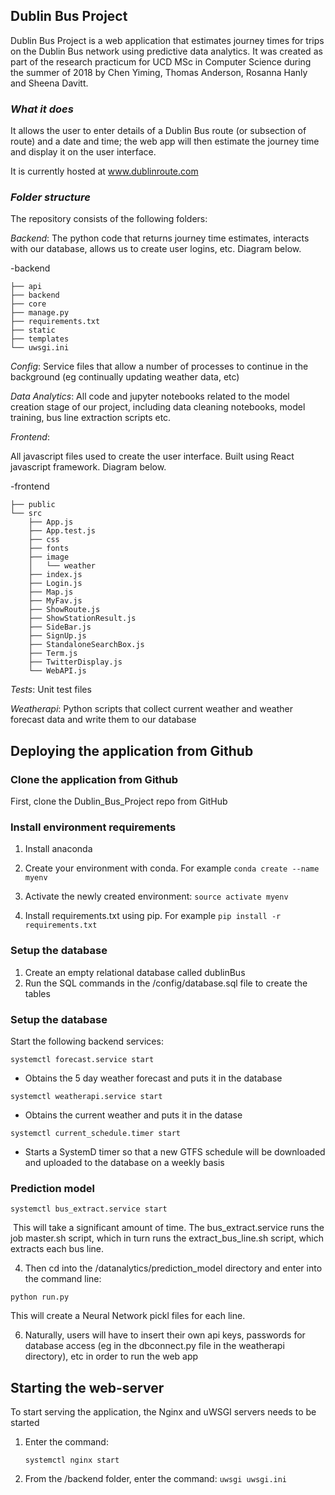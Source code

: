 ## Dublin Bus Project 

Dublin Bus Project is a web application that estimates journey times for trips on the Dublin Bus network using predictive data analytics. It was created as part of the research practicum for UCD MSc in Computer Science during the summer of 2018 by Chen Yiming, Thomas Anderson, Rosanna Hanly and Sheena Davitt.

### *What it does*

It allows the user to enter details of a Dublin Bus route (or subsection of route) and a date and time; the web app will then estimate the journey time and display it on the user interface. 

It is currently hosted at www.dublinroute.com

### *Folder structure*

The repository consists of the following folders:

*Backend*: The python code that returns journey time estimates, interacts with our database, allows us to create user logins, etc. Diagram below.

-backend

```
├── api
├── backend
├── core
├── manage.py
├── requirements.txt
├── static
├── templates
└── uwsgi.ini
```





*Config*: Service files that allow a number of processes to continue in the background (eg continually updating weather data, etc)

*Data Analytics*: All code and jupyter notebooks related to the model creation stage of our project, including data cleaning notebooks, model training, bus line extraction scripts etc.

*Frontend*: 

All javascript files used to create the user interface. Built using React javascript framework. Diagram below.

-frontend

```
├── public
└── src
    ├── App.js
    ├── App.test.js
    ├── css
    ├── fonts
    ├── image
    │   └── weather
    ├── index.js
    ├── Login.js
    ├── Map.js
    ├── MyFav.js
    ├── ShowRoute.js
    ├── ShowStationResult.js
    ├── SideBar.js
    ├── SignUp.js
    ├── StandaloneSearchBox.js
    ├── Term.js
    ├── TwitterDisplay.js
    └── WebAPI.js

```



*Tests*: Unit test files

*Weatherapi*: Python scripts that collect current weather and weather forecast data and write them to our database



## Deploying the application from Github

### Clone the application from Github

First, clone the Dublin_Bus_Project repo from GitHub

### Install environment requirements

1. Install anaconda

2. Create your environment with conda. For example `conda create --name myenv`

3. Activate the newly created environment: `source activate myenv`

4. Install requirements.txt using pip. For example `pip install -r requirements.txt`

### Setup the database

1. Create an empty relational database called dublinBus
2. Run the SQL commands in the /config/database.sql file to create the tables

### Setup the database

Start the following backend services:

`systemctl forecast.service start`
- Obtains the 5 day weather forecast and puts it in the database

`systemctl weatherapi.service start`
- Obtains the current weather and puts it in the datase

`systemctl current_schedule.timer start`
- Starts a SystemD timer so that a new GTFS schedule will be downloaded and uploaded to the database on a weekly basis


### Prediction model


`systemctl bus_extract.service start`


​	This will take a significant amount of time. The bus_extract.service runs the job master.sh script, which in turn runs the extract_bus_line.sh 		script, which extracts each bus line. 


4.  Then cd into the /datanalytics/prediction_model directory and enter into the command line:

   `python run.py` 

   This will create a Neural Network pickl files for each line. 

6. Naturally, users will have to insert their own api keys, passwords for database access (eg in the dbconnect.py file in the weatherapi directory), etc in order to run the web app

## Starting the web-server
To start serving the application, the Nginx and uWSGI servers needs to be started

1. Enter the command:

   `systemctl nginx start`
   
2. From the /backend folder, enter the command:
    `uwsgi uwsgi.ini`


